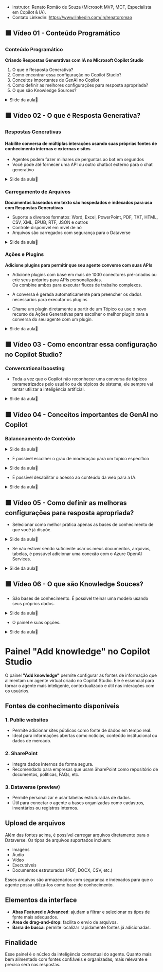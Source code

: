 - Instrutor: Renato Romão de Souza (Microsoft MVP, MCT, Especialista em Copilot & IA).
- Contato Linkedin: https://www.linkedin.com/in/renatoromao

## 🟩 Vídeo 01 - Conteúdo Programático

### Conteúdo Programático

**Criando Respostas Generativas com IA no Microsoft Copilot Studio**

1. O que é Resposta Generativa?
2. Como encontrar essa configuração no Copilot Studio?
3. Conceitos importantes de GenAI no Copilot
4. Como definir as melhores configurações para resposta apropriada?
5. O que são Knowledge Sources?

<details>
<summary> Slide da aula🔻</summary>
<p align="center">
    <img src="images/image.png" alt="" width="840">
</p>
</details>

## 🟩 Vídeo 02 - O que é Resposta Generativa?

### Respostas Generativas

#### **Habilite conversa de múltiplas interações usando suas próprias fontes de conhecimento internas e externas e sites**

- Agentes podem fazer milhares de perguntas ao bot em segundos  
- Você pode até fornecer uma API ou outro chatbot externo para o chat generativo

<details>
<summary> Slide da aula🔻</summary>
<p align="center">
    <img src="images/image-2.png" alt="" width="840">
</p>
</details>

### Carregamento de Arquivos

**Documentos baseados em texto são hospedados e indexados para uso com Respostas Generativas**

- Suporte a diversos formatos: Word, Excel, PowerPoint, PDF, TXT, HTML, CSV, XML, EPUB, RTF, JSON e outros  
- Controle disponível em nível de nó  
- Arquivos são carregados com segurança para o Dataverse

<details>
<summary> Slide da aula🔻</summary>
<p align="center">
    <img src="images/image-3.png" alt="" width="840">
</p>
</details>

### Ações e Plugins

**Adicione plugins para permitir que seu agente converse com suas APIs**

- Adicione plugins com base em mais de 1000 conectores pré-criados ou crie seus próprios para APIs personalizadas.  
  Ou combine ambos para executar fluxos de trabalho complexos.

- A conversa é gerada automaticamente para preencher os dados necessários para executar os plugins.

- Chame um plugin diretamente a partir de um Tópico ou use o novo recurso de Ações Generativas para escolher o melhor plugin para a conversa do seu agente com um plugin.

<details>
<summary> Slide da aula🔻</summary>
<p align="center">
    <img src="images/image-4.png" alt="" width="840">
</p>
</details>

## 🟩 Vídeo 03 - Como encontrar essa configuração no Copilot Studio?

### Conversational boosting

- Toda a vez que o Copilot não reconhecer uma conversa de tópicos parametrizados pelo usuário ou de tópicos de sistema, ele sempre vai tentar utilizar a inteligência artificial.

<details>
<summary> Slide da aula🔻</summary>
<p align="center">
    <img src="images/image-5.png" alt="" width="840">
</p>
</details>

## 🟩 Vídeo 04 - Conceitos importantes de GenAI no Copilot

### Balanceamento de Conteúdo

<details>
<summary> Slide da aula🔻</summary>
<p align="center">
    <img src="images/image-6.png" alt="" width="840">
</p>
</details>

- É possível escolher o grau de moderação para um tópico específico

<details>
<summary> Slide da aula🔻</summary>
<p align="center">
    <img src="images/image-7.png" alt="" width="840">
</p>
</details>

- É possível desabilitar o acesso ao conteúdo da web para a IA.

<details>
<summary> Slide da aula🔻</summary>
<p align="center">
    <img src="images/image-8.png" alt="" width="840">
</p>
</details>

## 🟩 Vídeo 05 - Como definir as melhoras configurações para resposta apropriada?

- Selecionar como melhor prática apenas as bases de conhecimento de que você já dispõe.

<details>
<summary> Slide da aula🔻</summary>
<p align="center">
    <img src="images/image-9.png" alt="" width="840">
</p>
</details>

- Se não estiver sendo suficiente usar os meus documentos, arquivos, tabelas, é possúvel adicionar uma conexão com o Azure OpenAI Services.

<details>
<summary> Slide da aula🔻</summary>
<p align="center">
    <img src="images/image-10.png" alt="" width="840">
</p>
</details>

## 🟩 Vídeo 06 - O que são Knowledge Souces?

- São bases de conhecimento. É possível treinar uma modelo usando seus próprios dados.

<details>
<summary> Slide da aula🔻</summary>
<p align="center">
    <img src="images/image-11.png" alt="" width="840">
</p>
</details>

- O painel e suas opções.

<details>
<summary> Slide da aula🔻</summary>
<p align="center">
    <img src="images/image-12.png" alt="" width="840">
</p>
</details>

# Painel "Add knowledge" no Copilot Studio

O painel **"Add knowledge"** permite configurar as fontes de informação que alimentam um agente virtual criado no Copilot Studio. Ele é essencial para tornar o agente mais inteligente, contextualizado e útil nas interações com os usuários.

## Fontes de conhecimento disponíveis

### 1. Public websites
- Permite adicionar sites públicos como fonte de dados em tempo real.
- Ideal para informações abertas como notícias, conteúdo institucional ou dados de mercado.

### 2. SharePoint
- Integra dados internos de forma segura.
- Recomendado para empresas que usam SharePoint como repositório de documentos, políticas, FAQs, etc.

### 3. Dataverse (preview)
- Permite personalizar e usar tabelas estruturadas de dados.
- Útil para conectar o agente a bases organizadas como cadastros, inventários ou registros internos.

## Upload de arquivos

Além das fontes acima, é possível carregar arquivos diretamente para o Dataverse. Os tipos de arquivos suportados incluem:

- Imagens
- Áudio
- Vídeo
- Executáveis
- Documentos estruturados (PDF, DOCX, CSV, etc.)

Esses arquivos são armazenados com segurança e indexados para que o agente possa utilizá-los como base de conhecimento.

## Elementos da interface

- **Abas Featured e Advanced**: ajudam a filtrar e selecionar os tipos de fonte mais adequados.
- **Área de drag-and-drop**: facilita o envio de arquivos.
- **Barra de busca**: permite localizar rapidamente fontes já adicionadas.

## Finalidade

Esse painel é o núcleo da inteligência contextual do agente. Quanto mais bem alimentado com fontes confiáveis e organizadas, mais relevante e preciso será nas respostas.



